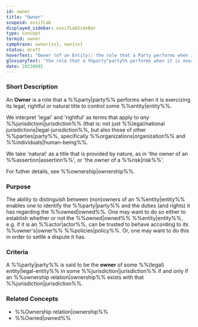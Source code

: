 ```yaml
---
id: owner
title: "Owner"
scopeid: essifLab
displayed_sidebar: essifLabSideBar
type: concept
termid: owner
symphrase: owner{ss}, own{ss}
status: draft
hoverText: "Owner (of an Entity): the role that a Party performs when it is exercizing its legal, rightful or natural title to control that Entity."
glossaryText: "the role that a %%party^party%% performs when it is exercizing its legal, rightful or natural title to control that %%entity^entity%%."
date: 20210601
---
```


### Short Description
<!--REQUIRED--in 1-3 sentences that describe the concept to a layperson with reasonable accuracy.-->
An **Owner** is a role that a %%party|party%% performs when it is exercizing its legal, rightful or natural title to control some %%entity|entity%%.

We interpret 'legal' and 'rightful' as terms that apply to _any_ %%jurisdiction|jurisdiction%% (that is: not just %%legal/national jurisdictions|legal-jurisdiction%%, but also those of other %%parties|party%%, specifically %%organizations|organization%% and %%individuals|human-being%%.

We take 'natural' as a title that is provided by nature, as in 'the owner of an %%assertion|assertion%%', or 'the owner of a %%risk|risk%%'.

For futher details, see %%ownership|ownership%%.

### Purpose
The ability to distinguish between (non)owners of an %%entity|entity%% enables one to identify the %%party|party%% and the duties (and rights) it has regarding the %%owned|owned%%. One may want to do so either to establish whether or not the %%owned|owned%% %%entity|entity%%, e.g. if it is an %%actor|actor%%, can be trusted to behave according to its %%owner's|owner%% %%policies|policy%%. Or, one may want to do this in order to settle a dispute it has.

### Criteria
A %%party|party%% is said to be the **owner** of some %%(legal) entity|legal-entity%% in some %%jurisdiction|jurisdiction%% if and only if an %%ownership relation|ownership%% exists with that %%jurisdiction|jurisdiction%%.

### Related Concepts
- %%Ownership relation|ownership%%
- %%Owned|owned%%
